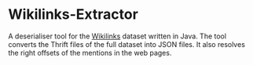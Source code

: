 # Wikilinks-Extractor

A deserialiser tool for the [Wikilinks](http://www.iesl.cs.umass.edu/data/wiki-links) dataset written in Java.
The tool converts the Thrift files of the full dataset into JSON files. It also resolves the right offsets of the mentions in the web pages.

 



